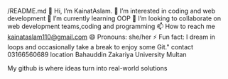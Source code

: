 /README.md
👋 Hi, I’m KainatAslam.
👀 I’m interested in coding and web development
🌱 I’m currently learning OOP
💞️ I’m looking to collaborate on web development teams,coding and programming
📫 How to reach me kainataslam110@gmail.com
😄 Pronouns: she/her
⚡ Fun fact: I dream in loops and occasionally take a break to enjoy some Git."
contact 03166560689
location  Bahauddin Zakariya University Multan 

My github is where ideas turn into real-world solutions
